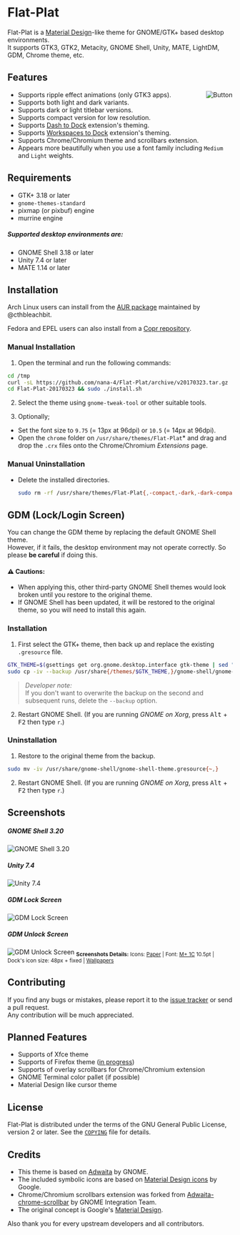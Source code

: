 Flat-Plat
=========
Flat-Plat is a [Material Design](https://material.io)-like theme for GNOME/GTK+ based desktop environments.  
It supports GTK3, GTK2, Metacity, GNOME Shell, Unity, MATE, LightDM, GDM, Chrome theme, etc.

Features
--------
<img src="../images/Button.gif" alt="Button" align="right"/>

- Supports ripple effect animations (only GTK3 apps).
- Supports both light and dark variants.
- Supports dark or light titlebar versions.
- Supports compact version for low resolution.
- Supports [Dash to Dock](https://github.com/micheleg/dash-to-dock) extension's theming.
- Supports [Workspaces to Dock](https://github.com/passingthru67/workspaces-to-dock) extension's theming.
- Supports Chrome/Chromium theme and scrollbars extension.
- Appears more beautifully when you use a font family including `Medium` and `Light` weights.

Requirements
------------
- GTK+ 3.18 or later
- `gnome-themes-standard`
- pixmap (or pixbuf) engine
- murrine engine

##### Supported desktop environments are:
- GNOME Shell 3.18 or later
- Unity 7.4 or later
- MATE 1.14 or later

Installation
------------
Arch Linux users can install from the [AUR package](https://aur.archlinux.org/packages/flatplat-theme) maintained by @cthbleachbit.

Fedora and EPEL users can also install from a [Copr repository](https://copr.fedorainfracloud.org/coprs/tcg/themes/).

### Manual Installation
1. Open the terminal and run the following commands:

  ```sh
  cd /tmp
  curl -sL https://github.com/nana-4/Flat-Plat/archive/v20170323.tar.gz | tar xz
  cd Flat-Plat-20170323 && sudo ./install.sh
  ```

2. Select the theme using `gnome-tweak-tool` or other suitable tools.

3. Optionally;
  - Set the font size to `9.75` (= 13px at 96dpi) or `10.5` (= 14px at 96dpi).
  - Open the `chrome` folder on `/usr/share/themes/Flat-Plat`* and drag and drop the `.crx` files onto the Chrome/Chromium _Extensions_ page.

### Manual Uninstallation
- Delete the installed directories.

  ```sh
  sudo rm -rf /usr/share/themes/Flat-Plat{,-compact,-dark,-dark-compact,-light,-light-compact}
  ```

GDM (Lock/Login Screen)
-----------------------
You can change the GDM theme by replacing the default GNOME Shell theme.  
However, if it fails, the desktop environment may not operate correctly. So please **be careful** if doing this.

#### :warning: Cautions:
- When applying this, other third-party GNOME Shell themes would look broken until you restore to the original theme.
- If GNOME Shell has been updated, it will be restored to the original theme, so you will need to install this again.

### Installation
1. First select the GTK+ theme, then back up and replace the existing `.gresource` file.

  ```sh
  GTK_THEME=$(gsettings get org.gnome.desktop.interface gtk-theme | sed "s/'//g")
  sudo cp -iv --backup /usr/share{/themes/$GTK_THEME,}/gnome-shell/gnome-shell-theme.gresource
  ```

  > _Developer note:_  
  > If you don't want to overwrite the backup on the second and subsequent runs, delete the `--backup` option.

2. Restart GNOME Shell. (If you are running _GNOME on Xorg_, press <kbd>Alt</kbd> + <kbd>F2</kbd> then type `r`.)

### Uninstallation
1. Restore to the original theme from the backup.

  ```sh
  sudo mv -iv /usr/share/gnome-shell/gnome-shell-theme.gresource{~,}
  ```

2. Restart GNOME Shell. (If you are running _GNOME on Xorg_, press <kbd>Alt</kbd> + <kbd>F2</kbd> then type `r`.)

Screenshots
-----------
##### GNOME Shell 3.20
![GNOME Shell 3.20](../images/Screenshot1.png?raw=true)
##### Unity 7.4
![Unity 7.4](../images/Screenshot2.png?raw=true)
##### GDM Lock Screen
![GDM Lock Screen](../images/Screenshot3.png?raw=true)
##### GDM Unlock Screen
![GDM Unlock Screen](../images/Screenshot4.png?raw=true)
<sub>**Screenshots Details:** Icons: [Paper](https://github.com/snwh/paper-icon-theme) | Font: [M+ 1C](https://mplus-fonts.osdn.jp) 10.5pt | Dock's icon size: 48px + fixed | [Wallpapers](http://imgur.com/a/v2Ovx)</sub>

Contributing
------------
If you find any bugs or mistakes, please report it to the [issue tracker](https://github.com/nana-4/Flat-Plat/issues) or send a pull request.  
Any contribution will be much appreciated.

Planned Features
----------------
- Supports of Xfce theme
- Supports of Firefox theme ([in progress](https://github.com/nana-4/Flat-Plat/issues/78))
- Supports of overlay scrollbars for Chrome/Chromium extension
- GNOME Terminal color pallet (if possible)
- Material Design like cursor theme

License
-------
Flat-Plat is distributed under the terms of the GNU General Public License, version 2 or later. See the [`COPYING`](COPYING) file for details.

Credits
-------
- This theme is based on [Adwaita](HACKING.md#useful-links) by GNOME.
- The included symbolic icons are based on [Material Design icons](https://github.com/google/material-design-icons) by Google.
- Chrome/Chromium scrollbars extension was forked from [Adwaita-chrome-scrollbar](https://github.com/gnome-integration-team/chrome-gnome-scrollbar) by GNOME Integration Team.
- The original concept is Google's [Material Design](https://material.io).

Also thank you for every upstream developers and all contributors.
